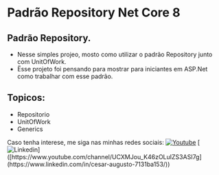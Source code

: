 # Padrão Repository Net Core 8
## Padrão Repository.

- Nesse simples projeo, mosto como utilizar o padrão Repository junto com UnitOfWork.
- Ësse projeto foi pensando para mostrar para iniciantes em ASP.Net como trabalhar com esse padrão.

## Topicos:
- Repositorio
- UnitOfWork
- Generics

Caso tenha interese, me siga nas minhas redes sociais: [![Youtube](https://img.shields.io/badge/YouTube-FF0000?style=for-the-badge&logo=youtube&logoColor=white)](https://www.youtube.com/channel/UCXMJou_K46zOLuIZS3ASI7g)
[![Linkedin](https://img.shields.io/badge/LinkedIn-0077B5?style=for-the-badge&logo=linkedin&logoColor=white](https://img.shields.io/badge/LinkedIn-0077B5?style=for-the-badge&logo=linkedin&logoColor=white))]([https://www.youtube.com/channel/UCXMJou_K46zOLuIZS3ASI7g](https://www.linkedin.com/in/cesar-augusto-7131ba153/))
